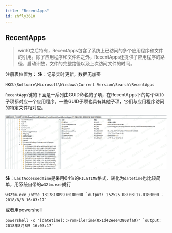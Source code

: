 ```yaml
---
title: "RecentApps"
id: zhfly3610
---
```


## RecentApps

> win10之后特有，RecentApps包含了系统上已访问的多个应用程序和文件的引用。除了应用程序和文件名之外，RecentApps还提供了应用程序的路径，启动计数，文件的完整路径以及上次访问文件的时间。

注册表位置为：
**注**：记录实时更新，数据无加密

```
HKCU\Software\Microsoft\Windows\Current Version\Search\RecentApps 
```

`RecentApps`键的下面是一系列由GUID命名的子项，在RecentApps下的每个`GUID`子项都对应一个应用程序。一些GUID子项也具有其他子项，它们与应用程序访问的特定文件相对应。

![image](../img/2121b8c225038b3ac6bf7f9610928b71.png)

**注**：`LastAccessedTime`是采用64位的`FILETIME`格式，转化为`datetime`也比较简单，用系统自带的`w32tm.exe`就行

```
w32tm.exe /ntte 131781889970180000 `output: 152525 08:03:17.0180000 - 2018/8/8 16:03:17` 
```

或者用powershell

```
powershell -c "[datetime]::FromFileTime(0x1d42eee43808fa0)" `output: 2018年8月8日 16:03:17` 
```